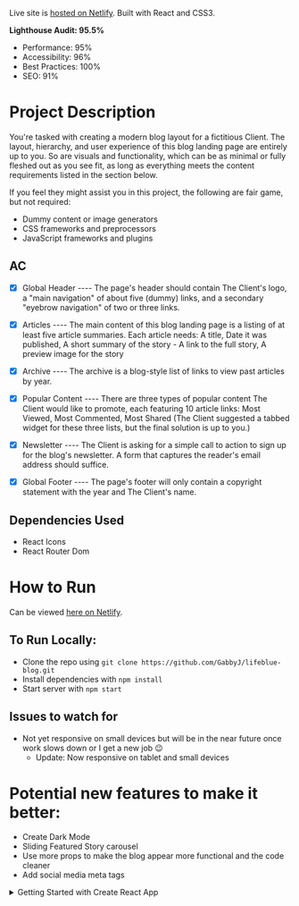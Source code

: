 Live site is [hosted on Netlify](https://lifeblue-blog.netlify.app). Built with React and CSS3.

**Lighthouse Audit: 95.5%**

- Performance: 95%
- Accessibility: 96%
- Best Practices: 100%
- SEO: 91%

# Project Description

You're tasked with creating a modern blog layout for a fictitious Client. The layout, hierarchy, and user experience of this blog landing page are entirely up to you. So are visuals and functionality, which can be as minimal or fully fleshed out as you see fit, as long as everything meets the content requirements listed in the section below.

If you feel they might assist you in this project, the following are fair game, but not required:
- Dummy content or image generators
- CSS frameworks and preprocessors
- JavaScript frameworks and plugins

## AC

- [x] Global Header ---- The page's header should contain The Client's logo, a "main navigation" of about five (dummy) links, and a secondary "eyebrow navigation" of two or three links.

- [x] Articles ---- The main content of this blog landing page is a listing of at least five article summaries. Each article needs: A title, Date it was published, A short summary of the story - A link to the full story, A preview image for the story

- [x] Archive ---- The archive is a blog-style list of links to view past articles by year.

- [x] Popular Content ---- There are three types of popular content The Client would like to promote, each featuring 10 article links: Most Viewed, Most Commented, Most Shared (The Client suggested a tabbed widget for these three lists, but the final solution is up to you.)

- [x] Newsletter ---- The Client is asking for a simple call to action to sign up for the blog's newsletter. A form that captures the reader's email address should suffice.

- [x] Global Footer ---- The page's footer will only contain a copyright statement with the year and The Client's name.

## Dependencies Used
- React Icons
- React Router Dom

# How to Run
Can be viewed [here on Netlify](https://lifeblue-blog.netlify.app).
## To Run Locally:

- Clone the repo using `git clone https://github.com/GabbyJ/lifeblue-blog.git`
- Install dependencies with `npm install`
- Start server with `npm start`

## Issues to watch for

- Not yet responsive on small devices but will be in the near future once work slows down or I get a new job 😉
    - Update: Now responsive on tablet and small devices

# Potential new features to make it better:

- Create Dark Mode
- Sliding Featured Story carousel
- Use more props to make the blog appear more functional and the code cleaner
- Add social media meta tags


<details>
<summary>Getting Started with Create React App</summary>

This project was bootstrapped with [Create React App](https://github.com/facebook/create-react-app).

## Available Scripts

In the project directory, you can run:

### `npm start`

Runs the app in the development mode.\
Open [http://localhost:3000](http://localhost:3000) to view it in the browser.

The page will reload if you make edits.\
You will also see any lint errors in the console.

### `npm test`

Launches the test runner in the interactive watch mode.\
See the section about [running tests](https://facebook.github.io/create-react-app/docs/running-tests) for more information.

### `npm run build`

Builds the app for production to the `build` folder.\
It correctly bundles React in production mode and optimizes the build for the best performance.

The build is minified and the filenames include the hashes.\
Your app is ready to be deployed!

See the section about [deployment](https://facebook.github.io/create-react-app/docs/deployment) for more information.

### `npm run eject`

**Note: this is a one-way operation. Once you `eject`, you can’t go back!**

If you aren’t satisfied with the build tool and configuration choices, you can `eject` at any time. This command will remove the single build dependency from your project.

Instead, it will copy all the configuration files and the transitive dependencies (webpack, Babel, ESLint, etc) right into your project so you have full control over them. All of the commands except `eject` will still work, but they will point to the copied scripts so you can tweak them. At this point you’re on your own.

You don’t have to ever use `eject`. The curated feature set is suitable for small and middle deployments, and you shouldn’t feel obligated to use this feature. However we understand that this tool wouldn’t be useful if you couldn’t customize it when you are ready for it.

## Learn More

You can learn more in the [Create React App documentation](https://facebook.github.io/create-react-app/docs/getting-started).

To learn React, check out the [React documentation](https://reactjs.org/).

### Code Splitting

This section has moved here: [https://facebook.github.io/create-react-app/docs/code-splitting](https://facebook.github.io/create-react-app/docs/code-splitting)

### Analyzing the Bundle Size

This section has moved here: [https://facebook.github.io/create-react-app/docs/analyzing-the-bundle-size](https://facebook.github.io/create-react-app/docs/analyzing-the-bundle-size)

### Making a Progressive Web App

This section has moved here: [https://facebook.github.io/create-react-app/docs/making-a-progressive-web-app](https://facebook.github.io/create-react-app/docs/making-a-progressive-web-app)

### Advanced Configuration

This section has moved here: [https://facebook.github.io/create-react-app/docs/advanced-configuration](https://facebook.github.io/create-react-app/docs/advanced-configuration)

### Deployment

This section has moved here: [https://facebook.github.io/create-react-app/docs/deployment](https://facebook.github.io/create-react-app/docs/deployment)

### `npm run build` fails to minify

This section has moved here: [https://facebook.github.io/create-react-app/docs/troubleshooting#npm-run-build-fails-to-minify](https://facebook.github.io/create-react-app/docs/troubleshooting#npm-run-build-fails-to-minify)
</details>